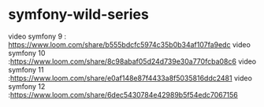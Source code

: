 # symfony-wild-series
video symfony 9 : https://www.loom.com/share/b555bdcfc5974c35b0b34af107fa9edc
video symfony 10 :https://www.loom.com/share/8c98abaf05d24d739e30a770fcba08c6
video symfony 11 :https://www.loom.com/share/e0af148e87f4433a8f5035816ddc2481
video symfony 12 :https://www.loom.com/share/6dec5430784e42989b5f54edc7067156
